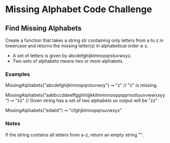 # Missing Alphabet Code Challenge

## Find Missing Alphabets

Create a function that takes a string str containing only letters from a to z in lowercase and returns the missing letter(s) in alphabetical order a-z.

- A set of letters is given by abcdefghijklmnopqrstuvwxyz.
- Two sets of alphabets means two or more alphabets.

### Examples

MissingAlphabets("abcdefghijklmnopqrstuvwxy") ➞ "z"
// "z" is missing.

MissingAlphabets("aabbccddeeffgghhiijjkkllmmnnooppqqrrssttuuvvwwxxyy") ➞ "zz"
// Given string has a set of two alphabets so output will be "zz"

MissingAlphabets("edabit") ➞ "cfghjklmnopqrsuvwxyz"

### Notes

If the string contains all letters from a-z, return an empty string "".
